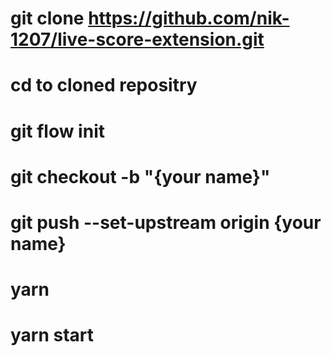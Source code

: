 # git clone https://github.com/nik-1207/live-score-extension.git
# cd  to cloned repositry
# git flow init
# git checkout -b "{your name}"
# git push --set-upstream origin {your name}
# yarn
# yarn start
